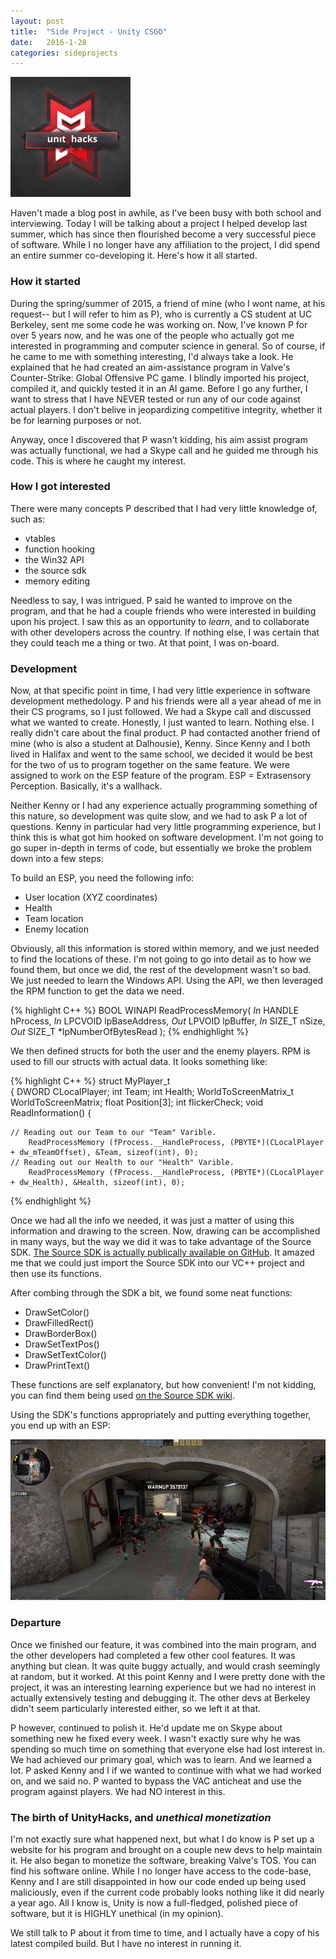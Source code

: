```yaml
---
layout: post
title:  "Side Project - Unity CSGO"
date:   2016-1-28 
categories: sideprojects
---
```


![unity](/assets/csgo2.jpg)

Haven't made a blog post in awhile, as I've been busy with both school and interviewing. Today I will be talking about a project I helped develop last summer, which has since then flourished become a very successful piece of software. While I no longer have any affiliation to the project, I did spend an entire summer co-developing it. Here's how it all started.

### How it started
During the spring/summer of 2015, a friend of mine (who I wont name, at his request-- but I will refer to him as P), who is currently a CS student at UC Berkeley, sent me some code he was working on. Now, I've known P for over 5 years now, and he was one of the people who actually got me interested in programming and computer science in general. So of course, if he came to me with something interesting, I'd always take a look. He explained that he had created an aim-assistance program in Valve's Counter-Strike: Global Offensive PC game. I blindly imported his project, compiled it, and quickly tested it in an AI game. Before I go any further, I want to stress that I have NEVER tested or run any of our code against actual players. I don't belive in jeopardizing competitive integrity, whether it be for learning purposes or not. 

Anyway, once I discovered that P wasn't kidding, his aim assist program was actually functional, we had a Skype call and he guided me through his code. This is where he caught my interest.

### How I got interested
There were many concepts P described that I had very little knowledge of, such as:

-   vtables
-   function hooking
-   the Win32 API 
-   the source sdk
-   memory editing

Needless to say, I was intrigued. P said he wanted to improve on the program, and that he had a couple friends who were interested in building upon his project. I saw this as an opportunity to *learn*, and to collaborate with other developers across the country. If nothing else, I was certain that they could teach me a thing or two. At that point, I was on-board.

### Development

Now, at that specific point in time, I had very little experience in software development methedology. P and his friends were all a year ahead of me in their CS programs, so I just followed. We had a Skype call and discussed what we wanted to create. Honestly, I just wanted to learn. Nothing else. I really didn't care about the final product. P had contacted another friend of mine (who is also a student at Dalhousie), Kenny. Since Kenny and I both lived in Halifax and went to the same school, we decided it would be best for the two of us to program together on the same feature. We were assigned to work on the ESP feature of the program. ESP = Extrasensory Perception. Basically, it's a wallhack. 

Neither Kenny or I had any experience actually programming something of this nature, so development was quite slow, and we had to ask P a lot of questions. Kenny in particular had very little programming experience, but I think this is what got him hooked on software development. I'm not going to go super in-depth in terms of code, but essentially we broke the problem down into a few steps:

To build an ESP, you need the following info:

- User location (XYZ coordinates)
- Health
- Team location
- Enemy location

Obviously, all this information is stored within memory, and we just needed to find the locations of these. I'm not going to go into detail as to how we found them, but once we did, the rest of the development wasn't so bad. We just needed to learn the Windows API. Using the API, we then leveraged the RPM function to get the data we need.

{% highlight C++ %}
BOOL WINAPI ReadProcessMemory(
  _In_  HANDLE  hProcess,
  _In_  LPCVOID lpBaseAddress,
  _Out_ LPVOID  lpBuffer,
  _In_  SIZE_T  nSize,
  _Out_ SIZE_T  *lpNumberOfBytesRead
);
{% endhighlight %}

We then defined structs for both the user and the enemy players. RPM is used to fill our structs with actual data. It looks something like:

{% highlight C++ %}
struct MyPlayer_t  
{ 
    DWORD CLocalPlayer; 
    int Team; 
    int Health; 
    WorldToScreenMatrix_t WorldToScreenMatrix;
    float Position[3]; 
    int flickerCheck;
    void ReadInformation() 
    {

    // Reading out our Team to our "Team" Varible. 
        ReadProcessMemory (fProcess.__HandleProcess, (PBYTE*)(CLocalPlayer + dw_mTeamOffset), &Team, sizeof(int), 0);
    // Reading out our Health to our "Health" Varible.     
        ReadProcessMemory (fProcess.__HandleProcess, (PBYTE*)(CLocalPlayer + dw_Health), &Health, sizeof(int), 0);
{% endhighlight %}

Once we had all the info we needed, it was just a matter of using this information and drawing to the screen. Now, drawing can be accomplished in many ways, but the way we did it was to take advantage of the Source SDK. [The Source SDK is actually publically available on GitHub](https://github.com/ValveSoftware/source-sdk-2013). It amazed me that we could just import the Source SDK into our VC++ project and then use its functions.

After combing through the SDK a bit, we found some neat functions:

- DrawSetColor()
- DrawFilledRect()
- DrawBorderBox()
- DrawSetTextPos()
- DrawSetTextColor()
- DrawPrintText()


These functions are self explanatory, but how convenient! I'm not kidding, you can find them being used [on the Source SDK wiki](https://developer.valvesoftware.com/wiki/ISurface).

Using the SDK's functions appropriately and putting everything together, you end up with an ESP:

![csgo](/assets/csgo.PNG)

### Departure

Once we finished our feature, it was combined into the main program, and the other developers had completed a few other cool features. It was anything but clean. It was quite buggy actually, and would crash seemingly at random, but it worked. At this point Kenny and I were pretty done with the project, it was an interesting learning experience but we had no interest in actually extensively testing and debugging it. The other devs at Berkeley didn't seem particularly interested either, so we left it at that.

P however, continued to polish it. He'd update me on Skype about something new he fixed every week. I wasn't exactly sure why he was spending so much time on something that everyone else had lost interest in. We had achieved our primary goal, which was to learn. And we learned a lot. P asked Kenny and I if we wanted to continue with what we had worked on, and we said no. P wanted to bypass the VAC anticheat and use the program against players. We had NO interest in this.


### The birth of UnityHacks, and *unethical monetization*

I'm not exactly sure what happened next, but what I do know is P set up a website for his program and brought on a couple new devs to help maintain it. He also began to monetize the software, breaking Valve's TOS. You can find his software online. While I no longer have access to the code-base, Kenny and I are still disappointed in how our code ended up being used maliciously, even if the current code probably looks nothing like it did nearly a year ago. All I know is, Unity is now a full-fledged, polished piece of software, but it is HIGHLY unethical (in my opinion).

We still talk to P about it from time to time, and I actually have a copy of his latest compiled build. But I have no interest in running it. 